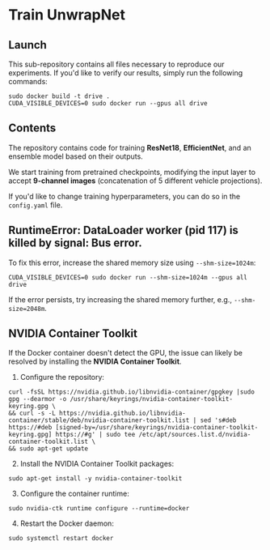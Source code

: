 # Train UnwrapNet

## Launch
This sub-repository contains all files necessary to reproduce our experiments. If you'd like to verify our results, simply run the following commands:

```shell
sudo docker build -t drive .
CUDA_VISIBLE_DEVICES=0 sudo docker run --gpus all drive
```

## Contents
The repository contains code for training **ResNet18**, **EfficientNet**, and an ensemble model based on their outputs. 

We start training from pretrained checkpoints, modifying the input layer to accept **9-channel images** (concatenation of 5 different vehicle projections). 

If you'd like to change training hyperparameters, you can do so in the `config.yaml` file.

## RuntimeError: DataLoader worker (pid 117) is killed by signal: Bus error.
To fix this error, increase the shared memory size using `--shm-size=1024m`:

```shell
CUDA_VISIBLE_DEVICES=0 sudo docker run --shm-size=1024m --gpus all drive
```

If the error persists, try increasing the shared memory further, e.g., `--shm-size=2048m`.

## NVIDIA Container Toolkit
If the Docker container doesn't detect the GPU, the issue can likely be resolved by installing the **NVIDIA Container Toolkit**.

1. Configure the repository:
```shell
curl -fsSL https://nvidia.github.io/libnvidia-container/gpgkey |sudo gpg --dearmor -o /usr/share/keyrings/nvidia-container-toolkit-keyring.gpg \
&& curl -s -L https://nvidia.github.io/libnvidia-container/stable/deb/nvidia-container-toolkit.list | sed 's#deb https://#deb [signed-by=/usr/share/keyrings/nvidia-container-toolkit-keyring.gpg] https://#g' | sudo tee /etc/apt/sources.list.d/nvidia-container-toolkit.list \
&& sudo apt-get update
```

2. Install the NVIDIA Container Toolkit packages:
```shell
sudo apt-get install -y nvidia-container-toolkit
```

3. Configure the container runtime:
```shell
sudo nvidia-ctk runtime configure --runtime=docker
```

4. Restart the Docker daemon:
```shell
sudo systemctl restart docker
